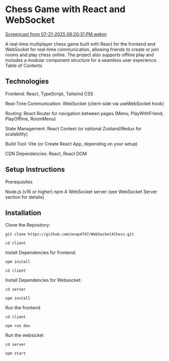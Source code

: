 # Chess Game with React and WebSocket

[Screencast from 07-21-2025 08:20:31 PM.webm](https://github.com/user-attachments/assets/ed63c6bb-031c-40c5-bd33-94fd19fb3db1)

A real-time multiplayer chess game built with React for the frontend and WebSocket for real-time communication, allowing friends to create or join rooms and play chess online. The project also supports offline play and includes a modular component structure for a seamless user experience.
Table of Contents

## Technologies

Frontend: React, TypeScript, Tailwind CSS

Real-Time Communication: WebSocket (client-side via useWebSocket hook)

Routing: React Router for navigation between pages (Menu, PlayWithFriend, PlayOffline, RoomMenu)

State Management: React Context (or optional Zustand/Redux for scalability)

Build Tool: Vite (or Create React App, depending on your setup)

CDN Dependencies: React, React DOM

## Setup Instructions
Prerequisites

Node.js (v16 or higher)
npm 
A WebSocket server (see WebSocket Server section for details)

## Installation

Clone the Repository:

```git clone https://github.com/anup4747/WebSocketXChess.git```

```cd client```

Install Dependencies for frontend:

```npm install```

```cd client```

Install Dependencies for Websocket:

```cd server```

```npm install```

Run the frontend

```cd client```

```npm run dev```

Run the websicket

```cd server```

```npm start```


